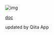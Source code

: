 <!--
title:   qiita-sync-test
tags:    NoTags
id:      9a8e8fa49cbaebd4e021
private: false
-->
![img](https://raw.githubusercontent.com/ryokat3/qiita-sync-test/main/img/python_dev_env.drawio.png)

[doc](qiita/qiita_sync.md)

updated by Qiita App